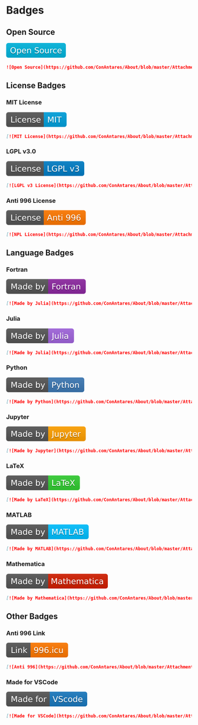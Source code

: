 # Badges

## Open Source

![Open Source](https://github.com/ConAntares/About/blob/master/Attachments/OpenSource.svg)

```markdown
![Open Source](https://github.com/ConAntares/About/blob/master/Attachments/OpenSource.svg)
```

## License Badges

### MIT License

[![MIT License](https://github.com/ConAntares/About/blob/master/Attachments/LicenseMIT.svg)](https://opensource.org/licenses/mit-license.php)

```markdown
[![MIT License](https://github.com/ConAntares/About/blob/master/Attachments/LicenseMIT.svg)](https://opensource.org/licenses/mit-license.php)
```

### LGPL v3.0

[![LGPL v3 License](https://github.com/ConAntares/About/blob/master/Attachments/LicenseLGPLv3.svg)](https://www.gnu.org/licenses/lgpl-3.0)

```markdown
[![LGPL v3 License](https://github.com/ConAntares/About/blob/master/Attachments/LicenseLGPLv3.svg)](https://www.gnu.org/licenses/lgpl-3.0)
```

### Anti 996 License

[![NPL License](https://github.com/ConAntares/About/blob/master/Attachments/LicenseNPL.svg)](https://github.com/996icu/996.ICU/blob/master/LICENSE)

```markdown
[![NPL License](https://github.com/ConAntares/About/blob/master/Attachments/LicenseNPL.svg)](https://github.com/996icu/996.ICU/blob/master/LICENSE)
```

## Language Badges

### Fortran

[![Made by Julia](https://github.com/ConAntares/About/blob/master/Attachments/MadebyFortran.svg)](http://www.fortran.com/)

```markdown
[![Made by Julia](https://github.com/ConAntares/About/blob/master/Attachments/MadebyFortran.svg)](http://www.fortran.com/)
```

### Julia

[![Made by Julia](https://github.com/ConAntares/About/blob/master/Attachments/MadebyJulia.svg)](https://julialang.org/)

```markdown
[![Made by Julia](https://github.com/ConAntares/About/blob/master/Attachments/MadebyJulia.svg)](https://julialang.org/)
```

### Python

[![Made by Python](https://github.com/ConAntares/About/blob/master/Attachments/MadebyPython.svg)](https://www.python.org/)

```markdown
[![Made by Python](https://github.com/ConAntares/About/blob/master/Attachments/MadebyPython.svg)](https://www.python.org/)
```

### Jupyter

[![Made by Jupyter](https://github.com/ConAntares/About/blob/master/Attachments/MadebyJupyter.svg)](https://jupyter.org/)

```markdown
[![Made by Jupyter](https://github.com/ConAntares/About/blob/master/Attachments/MadebyJupyter.svg)](https://jupyter.org/)
```

### LaTeX

[![Made by LaTeX](https://github.com/ConAntares/About/blob/master/Attachments/MadebyLaTeX.svg)](https://www.latex-project.org/)

```markdown
[![Made by LaTeX](https://github.com/ConAntares/About/blob/master/Attachments/MadebyLaTeX.svg)](https://www.latex-project.org/)
```

### MATLAB

[![Made by MATLAB](https://github.com/ConAntares/About/blob/master/Attachments/MadebyMATLAB.svg)](https://www.mathworks.com/)

```markdown
[![Made by MATLAB](https://github.com/ConAntares/About/blob/master/Attachments/MadebyMATLAB.svg)](https://www.mathworks.com/)
```

### Mathematica

[![Made by Mathematica](https://github.com/ConAntares/About/blob/master/Attachments/MadebyMathematica.svg)](http://www.wolfram.com/)

```markdown
[![Made by Mathematica](https://github.com/ConAntares/About/blob/master/Attachments/MadebyMathematica.svg)](http://www.wolfram.com/)
```

## Other Badges

### Anti 996 Link

[![Anti 996](https://github.com/ConAntares/About/blob/master/Attachments/LinkNPL.svg)](https://996.icu)

```markdown
[![Anti 996](https://github.com/ConAntares/About/blob/master/Attachments/LinkNPL.svg)](https://996.icu)
```

### Made for VSCode

[![Made for VSCode](https://github.com/ConAntares/About/blob/master/Attachments/MadeforVSCode.svg)](https://code.visualstudio.com/)

```markdown
[![Made for VSCode](https://github.com/ConAntares/About/blob/master/Attachments/MadeforVSCode.svg)](https://code.visualstudio.com/)
```